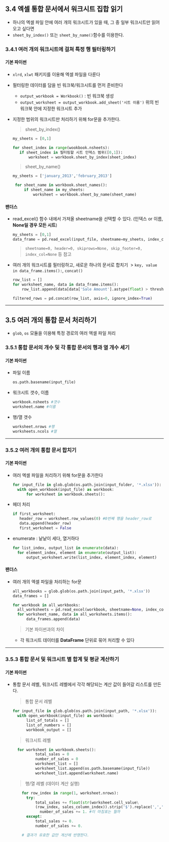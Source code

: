 ## 3.4 엑셀 통합 문서에서 워크시트 집합 읽기
- 하나의 엑셀 파일 안에 여러 개의 워크시트가 있을 때, 그 중 일부 워크시트만 읽어 오고 싶다면
- `sheet_by_index()` 또는 `sheet_by_name()`함수를 이용한다.

### 3.4.1 여러 개의 워크시트에 걸쳐 특정 행 필터링하기
#### 기본 파이썬
- `xlrd`, `xlwt` 패키지를 이용해 엑셀 파일을 다룬다
- 필터링한 데이터를 담을 빈 워크북/워크시트를 먼저 준비한다
  - `output_workbook = Workbook()` : 빈 워크북 생성
  - `output_worksheet = output_workbook.add_sheet('시트 이름')` 위의 빈 워크북 안에 지정한 워크시트 추가

- 지정한 범위의 워크시트만 처리하기 위해 for문을 추가한다.
   > sheet_by_index()
   ```python
   my_sheets = [0,1]

   for sheet_index in range(wookbook.nsheets):
      if sheet_index in 필터링할 시트 인덱스 범위([0,1]):
          worksheet = workbook.sheet_by_index(sheet_index)
   ```
   > sheet_by_name()
   ```python
   my_sheets = ['january_2013','february_2013']

    for sheet_name in workbook.sheet_names():
        if sheet_name in my_sheets:
            worksheet = workbook.sheet_by_name(sheet_name)
   ```

#### 팬더스
- read_excel() 함수 내에서 가져올 sheetname을 선택할 수 있다. (인덱스 or 이름, **None일 경우 모든 시트**)
  ```python
  my_sheets = [0,1]
  data_frame = pd.read_excel(input_file, sheetname=my_sheets, index_col=None)
  ```
  >`sheetname=0, header=0, skiprows=None, skip_footer=0, index_col=None` 등 참고

- 여러 개의 워크시트를 필터링하고, 새로운 하나의 문서로 합치기
  > `key, value in data_frame.items():`, `concat()`
  ```python
  row_list = []
  for worksheet_name, data in data_frame.items():
      row_list.append(data[data['Sale Amount'].astype(float) > threshold])

  filtered_rows = pd.concat(row_list, axis=0, ignore_index=True)
  ```
***

## 3.5 여러 개의 통합 문서 처리하기
- `glob`, `os` 모듈을 이용해 특정 경로의 여러 엑셀 파일 처리

### 3.5.1 통합 문서의 개수 및 각 통합 문서의 행과 열 개수 세기
#### 기본 파이썬
- 파일 이름
  ```python
  os.path.basename(input_file)
  ```
- 워크시트 갯수, 이름
  ```python
  workbook.nsheets #갯수
  worksheet.name #이름
  ```
- 행/열 갯수
  ```python
  worksheet.nrows #행
  worksheets.ncols #열
  ```
***

### 3.5.2 여러 개의 통합 문서 합치기
#### 기본 파이썬
- 여러 엑셀 파일을 처리하기 위해 for문을 추가한다
  ```python
  for input_file in glob.glob(os.path.join(input_folder, '*.xlsx')):
    with open_workbook(input_file) as workbook:
        for worksheet in workbook.sheets():
  ```
- 헤더 처리
  ```python
  if first_worksheet:
     header_row = worksheet.row_values(0) #0번째 행을 header_row로
     data.append(header_row)
     first_worksheet = False
  ```
- enumerate : 낱낱이 세다, 열거하다
  ```python
  for list_index, output_list in enumerate(data):
    for element_index, element in enumerate(output_list):
        output_worksheet.write(list_index, element_index, element)
  ```

#### 팬더스
- 여러 개의 엑셀 파일을 처리하는 for문
  ```python
  all_workbooks = glob.glob(os.path.join(input_path, '*.xlsx'))
  data_frames = []

  for workbook in all_workbooks:
    all_worksheets = pd.read_excel(workbook, sheetname=None, index_col=None)
    for worksheet_name, data in all_worksheets.items():
        data_frames.append(data)
  ```
  > 기본 파이썬과의 차이
    - 각 워크시트 데이터를 **DataFrame** 단위로 묶어 처리할 수 있다
***

### 3.5.3 통합 문서 및 워크시트 별 합계 및 평균 계산하기
#### 기본 파이썬
- 통합 문서 레벨, 워크시트 레벨에서 각각 해당되는 계산 값이 들어갈 리스트를 만든다.

  > 통합 문서 레벨
  ```python
  for input_file in glob.glob(os.path.join(input_path, '*.xlsx')):
    with open_workbook(input_file) as workbook:
        list_of_totals = []
        list_of_numbers = []
        workbook_output = []
  ```
  > 워크시트 레벨
  ```python
    for worksheet in workbook.sheets():
            total_sales = 0
            number_of_sales = 0
            worksheet_list = []
            worksheet_list.append(os.path.basename(input_file))
            worksheet_list.append(worksheet.name)
  ```
  > 행/열 레벨 (데이터 계산 실행)
  ```python
      for row_index in range(1, worksheet.nrows):
        try:
            total_sales += float(str(worksheet.cell_value\
            (row_index, sales_column_index)).strip('$').replace(',',''))
              number_of_sales += 1. #이 마침표는 뭘까
        except:
            total_sales += 0.
            number_of_sales += 0.

      # 결과가 유효한 값만 계산에 반영한다.
  ```
